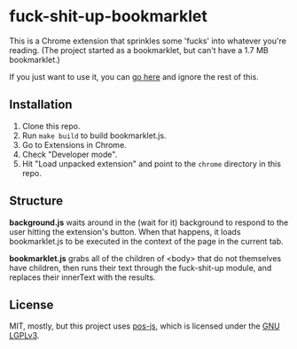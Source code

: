 fuck-shit-up-bookmarklet
==================

This is a Chrome extension that sprinkles some 'fucks' into whatever you're reading. (The project started as a bookmarklet, but can't have a 1.7 MB bookmarklet.)

If you just want to use it, you can [go here](https://chrome.google.com/webstore/detail/fuck-shit-up/aacmlcbfmkjencmcpckpcgegoiejeeeg) and ignore the rest of this.

Installation
------------

1. Clone this repo.
2. Run `make build` to build bookmarklet.js.
3. Go to Extensions in Chrome.
4. Check "Developer mode".
5. Hit "Load unpacked extension" and point to the `chrome` directory in this repo.

Structure
---------

__background.js__ waits around in the (wait for it) background to respond to the user hitting the extension's button. When that happens, it loads bookmarklet.js to be executed in the context of the page in the current tab.

__bookmarklet.js__ grabs all of the children of &lt;body&gt; that do not themselves have children, then runs their text through the fuck-shit-up module, and replaces their innerText with the results.

License
-------

MIT, mostly, but this project uses [pos-js](https://github.com/dariusk/pos-js), which is licensed under the [GNU LGPLv3](http://en.wikipedia.org/wiki/GNU_Lesser_General_Public_License).
